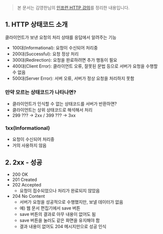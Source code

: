 
> 본 문서는 김영한님의 [인프런 HTTP 강의](https://www.inflearn.com/course/http-%EC%9B%B9-%EB%84%A4%ED%8A%B8%EC%9B%8C%ED%81%AC/)를 정리한 내용입니다.

## 1. HTTP 상태코드 소개

클라이언트가 보낸 요청의 처리 상태를 응답에서 알려주는 기능

- 100대(Informational): 요청이 수신되어 처리중
- 200대(Successful): 요청 정상 처리
- 300대(Redirection): 요청을 완료하려면 추가 행동이 필요
- 400대(Client Error): 클라이언트 오류, 잘못된 문법 등으로 서버가 요청을 수행할 수 없음
- 500대(Server Error): 서버 오류, 서버가 정상 요청을 처리하지 못함

### 만약 모르는 상태코드가 나타나면?

- 클라이언트가 인식할 수 없는 상태코드를 서버가 반환하면?
- 클라이언트는 상위 상태코드로 해석해서 처리
- 299 ??? → 2xx / 399 ??? → 3xx

### 1xx(Informational)

- 요청이 수신되어 처리중
- 거의 사용하지 않음

## 2. 2xx - 성공

- 200 OK
- 201 Created
- 202 Accepted
    - 요청이 접수되었으나 처리가 완료되지 않았음
- 204 No Content
    - 서버가 요청을 성공적으로 수행했지만, 보낼 데이터가 없음
    - 예) 웹 문서 편집기에서 save 버튼
    - save 버튼의 결과로 아무 내용이 없어도 됨
    - save 버튼을 눌러도 같은 화면을 유지해야 함
    - 결과 내용이 없어도 204 메시지만으로 성공 인식